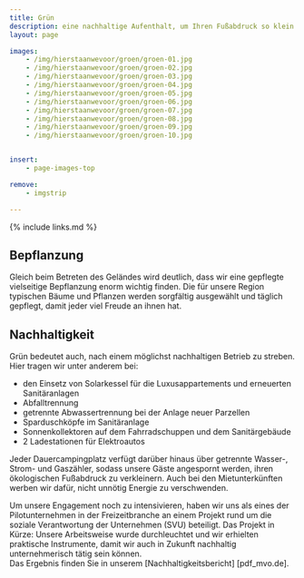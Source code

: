 ```yaml
---
title: Grün
description: eine nachhaltige Aufenthalt, um Ihren Fußabdruck so klein wie möglich zu halten
layout: page

images:
    - /img/hierstaanwevoor/groen/groen-01.jpg
    - /img/hierstaanwevoor/groen/groen-02.jpg
    - /img/hierstaanwevoor/groen/groen-03.jpg
    - /img/hierstaanwevoor/groen/groen-04.jpg
    - /img/hierstaanwevoor/groen/groen-05.jpg
    - /img/hierstaanwevoor/groen/groen-06.jpg
    - /img/hierstaanwevoor/groen/groen-07.jpg
    - /img/hierstaanwevoor/groen/groen-08.jpg
    - /img/hierstaanwevoor/groen/groen-09.jpg
    - /img/hierstaanwevoor/groen/groen-10.jpg


insert:
    - page-images-top

remove:
    - imgstrip

---
```


{% include links.md %}

## Bepflanzung

Gleich beim Betreten des Geländes wird deutlich, dass wir eine gepflegte vielseitige Bepflanzung enorm wichtig finden. Die für unsere Region typischen Bäume und Pflanzen werden sorgfältig ausgewählt und täglich gepflegt, damit jeder viel Freude an ihnen hat.<br>


## Nachhaltigkeit

Grün bedeutet auch, nach einem möglichst nachhaltigen Betrieb zu streben. Hier tragen wir unter anderem bei:

- den Einsetz von Solarkessel für die Luxusappartements und erneuerten Sanitäranlagen
- Abfalltrennung
- getrennte Abwassertrennung bei der Anlage neuer Parzellen
- Sparduschköpfe im Sanitäranlage
- Sonnenkollektoren auf dem Fahrradschuppen und dem Sanitärgebäude
- 2 Ladestationen für Elektroautos


Jeder Dauercampingplatz verfügt darüber hinaus über getrennte Wasser-, Strom- und Gaszähler, sodass unsere Gäste angespornt werden, ihren ökologischen Fußabdruck zu verkleinern. Auch bei den Mietunterkünften werben wir dafür, nicht unnötig Energie zu verschwenden.

Um unsere Engagement noch zu intensivieren, haben wir uns als eines der Pilotunternehmen in der Freizeitbranche an einem Projekt rund um die soziale Verantwortung der Unternehmen (SVU) beteiligt. Das Projekt in Kürze: Unsere Arbeitsweise wurde durchleuchtet und wir erhielten praktische Instrumente, damit wir auch in Zukunft nachhaltig unternehmerisch tätig sein können.<br>
Das Ergebnis finden Sie in unserem [Nachhaltigkeitsbericht] [pdf_mvo.de].
